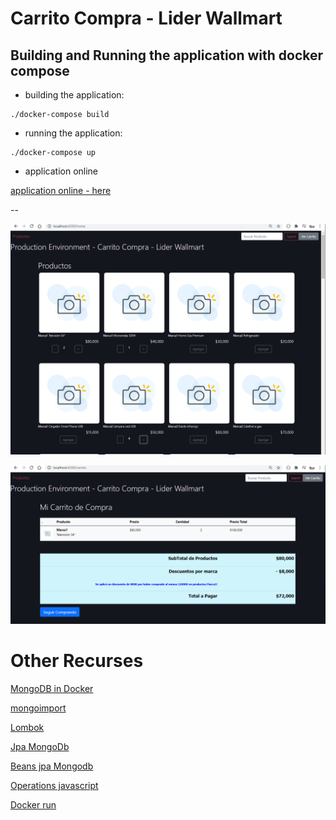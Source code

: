 # Carrito Compra - Lider Wallmart

## Building and Running the application with docker compose

* building the application:
```
./docker-compose build
```

* running the application:
```
./docker-compose up
```

* application online

[application online - here](http://localhost:4200/home)

--

![carrito](/img/home1prod.png)

![carrito](/img/carrito1prod.png)



# Other Recurses

[MongoDB in Docker](https://www.bmc.com/blogs/mongodb-docker-container/#:~:text=Go%20to%20the%20%E2%80%9Cmongodb%E2%80%9D%20folder,container%20as%20a%20background%20process.&text=The%20up%20command%20will%20pull,yml%20file.)

[mongoimport](https://stackoverflow.com/questions/49895447/i-want-to-execute-mongoimport-on-a-docker-container)

[Lombok](https://www.baeldung.com/intro-to-project-lombok)

[Jpa MongoDb](https://spring.io/guides/gs/accessing-data-mongodb/)

[Beans jpa Mongodb](https://docs.spring.io/spring-data/mongodb/docs/current/reference/html/#reference)

[Operations javascript](https://www.freecodecamp.org/news/javascript-array-of-objects-tutorial-how-to-create-update-and-loop-through-objects-using-js-array-methods/)

[Docker run](https://docs.docker.com/engine/reference/commandline/run/)
